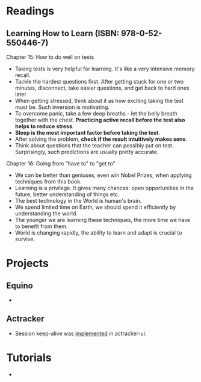 # Readings

## Learning How to Learn (ISBN: 978-0-52-550446-7)

Chapter 15: How to do well on tests

- Taking tests is very helpful for learning. It's like a very intensive memory recall.
- Tackle the hardest questions first. After getting stuck for one or two minutes, disconnect, take easier questions, and
  get back to hard ones later.
- When getting stressed, think about it as how exciting taking the test must be. Such inversion is motivating.
- To overcome panic, take a few deep breaths - let the belly breath together with the chest. __Practicing active recall
  before the test also helps to reduce stress__.
- __Sleep is the most important factor before taking the test__.
- After solving the problem, __check if the result intuitively makes sens__.
- Think about questions that the teacher can possibly put on test. Surprisingly, such predictions are usually pretty
  accurate.

Chapter 16: Going from "have to" to "get to"

- We can be better than geniuses, even win Nobel Prizes, when applying techniques from this book.
- Learning is a privilege. It gives many chances: open opportunities in the future, better understanding of things etc.
- The best technology in the World is human's brain.
- We spend limited time on Earth, we should spend it efficiently by understanding the world.
- The younger we are learning these techniques, the more time we have to benefit from them.
- World is changing rapidly, the ability to learn and adapt is crucial to survive.

# Projects

## Equino

-

## Actracker

- Session keep-alive was [implemented](https://github.com/marcinciapa/actracker-ui/pull/67) in actracker-ui.

# Tutorials

-